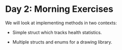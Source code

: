 # Day 2: Morning Exercises

We will look at implementing methods in two contexts:

* Simple struct which tracks health statistics.

* Multiple structs and enums for a drawing library.
